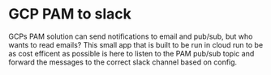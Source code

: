 # GCP PAM to slack

GCPs PAM solution can send notifications to email and pub/sub, but who wants to read emails?
This small app that is built to be run in cloud run to be as cost efficent as possible is here to listen
to the PAM pub/sub topic and forward the messages to the correct slack channel based on config.
